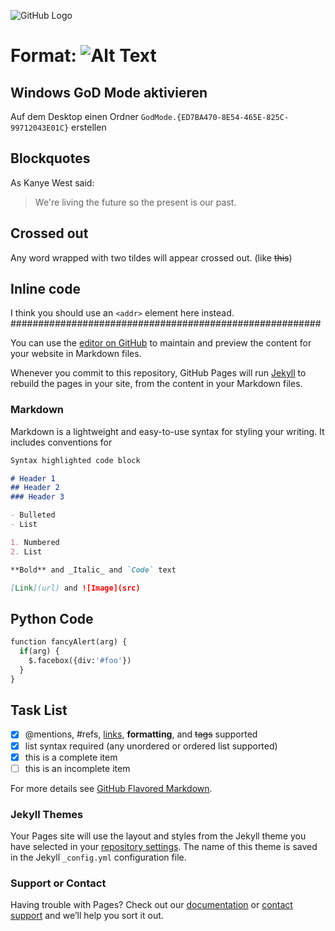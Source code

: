 ![GitHub Logo](https://ceeleet.files.wordpress.com/2021/03/windows_grass_bluescreen.jpg?resize=768,768&strip=info)
# Format: ![Alt Text](url)

## Windows GoD Mode aktivieren

 Auf dem Desktop einen Ordner `GodMode.{ED7BA470-8E54-465E-825C-99712043E01C}` erstellen


## Blockquotes

As Kanye West said:

> We're living the future so
> the present is our past.

## Crossed out

Any word wrapped with two tildes will appear crossed out.
(like ~~this~~) 

## Inline code

I think you should use an
`<addr>` element here instead.
########################################################

You can use the [editor on GitHub](https://github.com/CeeLeeT/CeeLeeT.github.io/edit/main/README.md) 
to maintain and preview the content for your website in Markdown files.

Whenever you commit to this repository, GitHub Pages will run [Jekyll](https://jekyllrb.com/) 
to rebuild the pages in your site, from the content in your Markdown files.

### Markdown

Markdown is a lightweight and easy-to-use syntax for styling your writing. It includes conventions for

```markdown
Syntax highlighted code block

# Header 1
## Header 2
### Header 3

- Bulleted
- List

1. Numbered
2. List

**Bold** and _Italic_ and `Code` text

[Link](url) and ![Image](src)
```

## Python Code
```python
function fancyAlert(arg) {
  if(arg) {
    $.facebox({div:'#foo'})
  }
}
```

## Task List
- [x] @mentions, #refs, [links](), **formatting**, and <del>tags</del> supported
- [x] list syntax required (any unordered or ordered list supported)
- [x] this is a complete item
- [ ] this is an incomplete item

For more details see [GitHub Flavored Markdown](https://guides.github.com/features/mastering-markdown/).

### Jekyll Themes

Your Pages site will use the layout and styles from the Jekyll theme you have selected in your [repository settings](https://github.com/CeeLeeT/CeeLeeT.github.io/settings). The name of this theme is saved in the Jekyll `_config.yml` configuration file.

### Support or Contact

Having trouble with Pages? Check out our [documentation](https://docs.github.com/categories/github-pages-basics/) or [contact support](https://support.github.com/contact) and we’ll help you sort it out.
